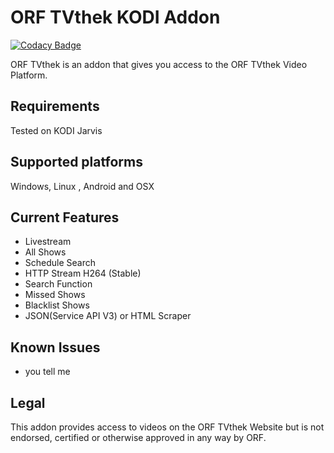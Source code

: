 ORF TVthek KODI Addon
=======

[![Codacy Badge](https://api.codacy.com/project/badge/Grade/6c187778faa445db902faf9284d2e5fc)](https://www.codacy.com/app/Rechi/plugin-video-orftvthek?utm_source=github.com&utm_medium=referral&utm_content=Rechi/plugin.video.orftvthek&utm_campaign=badger)

ORF TVthek is an addon that gives you access to the ORF TVthek Video Platform.


Requirements
------------
Tested on KODI Jarvis


Supported platforms
-------------------
Windows, Linux , Android and OSX


Current Features
----------------
* Livestream
* All Shows
* Schedule Search
* HTTP Stream H264 (Stable)
* Search Function
* Missed Shows
* Blacklist Shows
* JSON(Service API V3) or HTML Scraper



Known Issues
------------
* you tell me


Legal
-----
This addon provides access to videos on the ORF TVthek Website but is not endorsed, certified or otherwise approved in any way by ORF.
